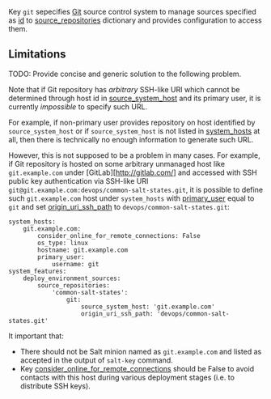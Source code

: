 
Key `git` sepecifies [Git](http://git-scm.com/) source control system to manage
sources specified as [id][1] to [source_repositories][2] dictionary and
provides configuration to access them.

## Limitations ##

TODO: Provide concise and generic solution to the following problem.

Note that if Git repository has _arbitrary_ SSH-like URI which cannot be
determined through host id in [source_system_host][3] and its primary user,
it is currently _impossible_ to specify such URL.

For example, if non-primary user provides repository on
host identified by `source_system_host` or if `source_system_host` is not
listed in [system_hosts][4] at all, then there is technically no enough
information to generate such URL.

However, this is not supposed to be a problem in many cases.
For example, if Git repository is hosted on some arbitrary unmanaged host
like `git.example.com` under [GitLab][http://gitlab.com/] and accessed
with SSH public key authentication via SSH-like URI
`git@git.example.com:devops/common-salt-states.git`, it is possible to define
such `git.example.com` host under `system_hosts` with [primary_user][5] equal
to `git` and set [origin_uri_ssh_path][6] to `devops/common-salt-states.git`:
```
system_hosts:
    git.example.com:
        consider_online_for_remote_connections: False
        os_type: linux
        hostname: git.example.com
        primary_user:
            username: git
system_features:
    deploy_environment_sources:
        source_repositories:
            'common-salt-states':
                git:
                    source_system_host: 'git.example.com'
                    origin_uri_ssh_path: 'devops/common-salt-states.git'
```
It important that:
* There should not be Salt minion named as `git.example.com` and listed as accepted in the output of `salt-key` command.
* Key [consider_online_for_remote_connections][7] should be False to avoid contacts with this host during various deployment stages (i.e. to distribute SSH keys).

[1]: docs/pillars/common/system_features/deploy_environment_sources/source_repositories/_id/readme.md
[2]: docs/pillars/common/system_features/deploy_environment_sources/source_repositories/readme.md
[3]: docs/pillars/common/system_features/deploy_environment_sources/source_repositories/_id/git/source_system_host/readme.md
[4]: docs/pillars/common/system_hosts/readme.md
[5]: docs/pillars/common/system_hosts/_id/primary_user/readme.md
[6]: docs/pillars/common/system_features/deploy_environment_sources/source_repositories/_id/git/origin_uri_ssh_path/readme.md
[7]: docs/pillars/common/system_hosts/_id/consider_online_for_remote_connections/readme.md

